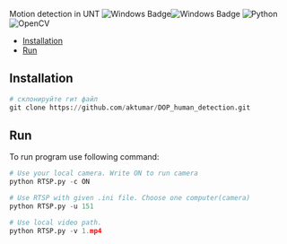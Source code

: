 Motion detection in UNT
![Windows Badge](https://img.shields.io/badge/Windows-0078D6?style=for-the-badge&logo=windows&logoColor=white)![Windows Badge](https://img.shields.io/badge/Ubuntu-E95420?style=for-the-badge&logo=ubuntu&logoColor=white) ![Python](https://img.shields.io/badge/python-3670A0?style=for-the-badge&logo=python&logoColor=ffdd54) ![OpenCV](https://img.shields.io/badge/opencv-%23white.svg?style=for-the-badge&logo=opencv&logoColor=white)



- [Installation](#Installation)
- [Run](#Run)





<a name="Installation" />

## Installation

```python
# склонируйте гит файл
git clone https://github.com/aktumar/DOP_human_detection.git


```



<a name="Run" />

## Run

To run program use following command:

```python
# Use your local camera. Write ON to run camera
python RTSP.py -c ON

# Use RTSP with given .ini file. Choose one computer(camera)
python RTSP.py -u 151

# Use local video path.
python RTSP.py -v 1.mp4
```

